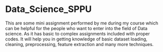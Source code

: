 # Data_Science_SPPU
This are some mini assignment performed by me during my course which can be helpful for the people who want to enter into the field of Data science. As it has basic to complex assignments included with proper codes. 
It will help you in getting knowledge of basic dataset loading, cleaning, preprocessing, feature extraction and many more techniques.
